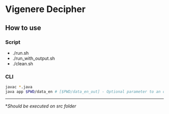 # Vigenere Decipher

## How to use

### Script

* ./run.sh
* ./run_with_output.sh
* ./clean.sh

### CLI

`````bash
javac *.java
java app $PWD/data_en # [$PWD/data_en_out] - Optional parameter to an output file
`````

---
**Should be executed on src folder*
